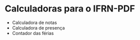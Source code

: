 # Calculadoras para o IFRN-PDF

+ Calculadora de notas
+ Calculadora de presença
+ Contador das férias